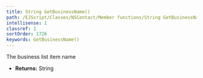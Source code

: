 ```yaml
---
title: String GetBusinessName()
path: /EJScript/Classes/NSContact/Member functions/String GetBusinessName()
intellisense: 1
classref: 1
sortOrder: 1726
keywords: GetBusinessName()
---
```



The business list item name



* **Returns:** String


